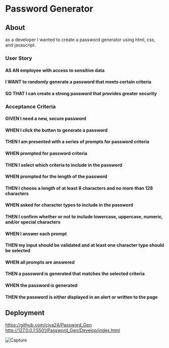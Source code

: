# Password Generator

## About 
as a developer I wanted to create a password generator using html, css, and javascript.

### User Story

#### AS AN employee with access to sensitive data
#### I WANT to randomly generate a password that meets certain criteria
#### SO THAT I can create a strong password that provides greater security

### Acceptance Criteria 

#### GIVEN I need a new, secure password
#### WHEN I click the button to generate a password
#### THEN I am presented with a series of prompts for password criteria
#### WHEN prompted for password criteria
#### THEN I select which criteria to include in the password
#### WHEN prompted for the length of the password
#### THEN I choose a length of at least 8 characters and no more than 128 characters
#### WHEN asked for character types to include in the password
#### THEN I confirm whether or not to include lowercase, uppercase, numeric, and/or special characters
#### WHEN I answer each prompt
#### THEN my input should be validated and at least one character type should be selected
#### WHEN all prompts are answered
#### THEN a password is generated that matches the selected criteria
#### WHEN the password is generated
#### THEN the password is either displayed in an alert or written to the page

## Deployment 
https://github.com/cjva24/Password_Gen
http://127.0.0.1:5501/Password_Gen/Develop/index.html


![Capture](https://github.com/cjva24/Password_Gen/assets/142863226/d95ee46e-d5ea-4ba2-ad09-22e0add36739)

